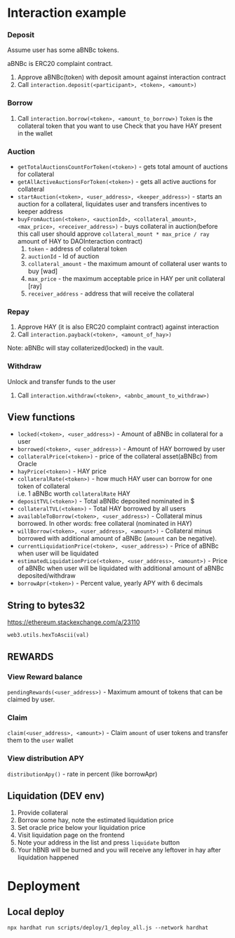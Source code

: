 # Interaction example

### Deposit

Assume user has some aBNBc tokens.

aBNBc is ERC20 complaint contract.

1. Approve aBNBc(token) with deposit amount against interaction contract
2. Call `interaction.deposit(<participant>, <token>, <amount>)`

### Borrow

1. Call `interaction.borrow(<token>, <amount_to_borrow>)`
`Token` is the collateral token that you want to use
Check that you have HAY present in the wallet

### Auction

* `getTotalAuctionsCountForToken(<token>)` - gets total amount of auctions for collateral
* `getAllActiveAuctionsForToken(<token>)` - gets all active auctions for collateral
* `startAuction(<token>, <user_address>, <keeper_address>)` - starts an auction for a collateral, liquidates user and transfers incentives to keeper address
* `buyFromAuction(<token>, <auctionId>, <collateral_amount>, <max_price>, <receiver_address>)` - buys collateral in auction(before this call user should approve `collateral_mount * max_price / ray` amount of HAY to DAOInteraction contract)
  1. `token` - address of collateral token
  2. `auctionId` - Id of auction
  3. `collateral_amount` - the maximum amount of collateral user wants to buy [wad]
  4. `max_price` - the maximum acceptable price in HAY per unit collateral [ray]
  5. `receiver_address` - address that will receive the collateral


### Repay

1. Approve HAY (it is also ERC20 complaint contract) against interaction
2. Call `interaction.payback(<token>, <amount_of_hay>)`

Note: aBNBc will stay collaterized(locked) in the vault.

### Withdraw

Unlock and transfer funds to the user

1. Call `interaction.withdraw(<token>, <abnbc_amount_to_withdraw>)`

## View functions

* `locked(<token>, <user_address>)` - Amount of aBNBc in collateral for a user
* `borrowed(<token>, <user_address>)` - Amount of HAY borrowed by user
* `collateralPrice(<token>)` - price of the collateral asset(aBNBc) from Oracle
* `hayPrice(<token>)` - HAY price
* `collateralRate(<token>)` - how much HAY user can borrow for one token of collateral<br>
                     i.e. 1 aBNBc worth `collateralRate` HAY
* `depositTVL(<token>)` - Total aBNBc deposited nominated in $
* `collateralTVL(<token>)` - Total HAY borrowed by all users
* `availableToBorrow(<token>, <user_address>)` - Collateral minus borrowed. In other words: free collateral (nominated in HAY)
* `willBorrow(<token>, <user_address>, <amount>)` - Collateral minus borrowed with additional amount of aBNBc (`amount` can be negative).
* `currentLiquidationPrice(<token>, <user_address>)` - Price of aBNBc when user will be liquidated
* `estimatedLiquidationPrice(<token>, <user_address>, <amount>)` - Price of aBNBc when user will be liquidated with additional amount of aBNBc deposited/withdraw
* `borrowApr(<token>)` - Percent value, yearly APY with 6 decimals

## String to bytes32

https://ethereum.stackexchange.com/a/23110

`web3.utils.hexToAscii(val)`

## REWARDS

### View Reward balance
`pendingRewards(<user_address>)` - Maximum amount of tokens that can be claimed by user.

### Claim
`claim(<user_address>, <amount>)` - Claim `amount` of user tokens and transfer them to the `user` wallet

### View distribution APY
`distributionApy()` - rate in percent (like borrowApr)

## Liquidation (DEV env)

1. Provide collateral
2. Borrow some hay, note the estimated liquidation price
3. Set oracle price below your liquidation price
4. Visit liquidation page on the frontend
5. Note your address in the list and press `liquidate` button
6. Your hBNB will be burned and you will receive any leftover in hay after liquidation happened

# Deployment
## Local deploy
```shell
npx hardhat run scripts/deploy/1_deploy_all.js --network hardhat
```